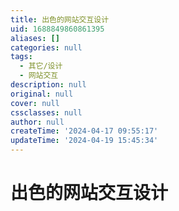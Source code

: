 ```yaml
---
title: 出色的网站交互设计
uid: 1688849860861395
aliases: []
categories: null
tags:
  - 其它/设计
  - 网站交互
description: null
original: null
cover: null
cssclasses: null
author: null
createTime: '2024-04-17 09:55:17'
updateTime: '2024-04-19 15:45:34'
---
```


# 出色的网站交互设计
